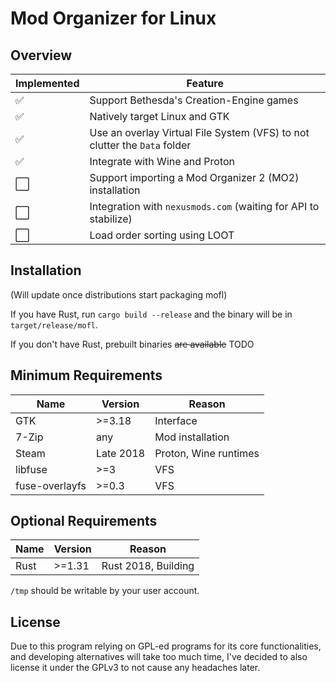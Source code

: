 # Mod Organizer for Linux

## Overview

| Implemented | Feature |
|-------------|---------|
|✅|Support Bethesda's Creation-Engine games
|✅|Natively target Linux and GTK
|✅|Use an overlay Virtual File System (VFS) to not clutter the ```Data``` folder
|✅|Integrate with Wine and Proton
|⬜️|Support importing a Mod Organizer 2 (MO2) installation
|⬜️|Integration with ```nexusmods.com``` (waiting for API to stabilize)
|⬜️|Load order sorting using LOOT

## Installation

(Will update once distributions start packaging mofl)

If you have Rust, run ```cargo build --release``` and the binary will be in ```target/release/mofl```.

If you don't have Rust, prebuilt binaries ~~are available~~ TODO

## Minimum Requirements

| Name | Version | Reason |
|------|---------|--------|
|GTK|>=3.18|Interface|
|7-Zip|any|Mod installation|
|Steam|Late 2018|Proton, Wine runtimes|
|libfuse|>=3|VFS|
|fuse-overlayfs|>=0.3|VFS|

## Optional Requirements

| Name | Version | Reason |
|------|---------|--------|
|Rust|>=1.31|Rust 2018, Building|

```/tmp``` should be writable by your user account.

## License

Due to this program relying on GPL-ed programs for its core functionalities, and developing alternatives will take too much time, I've decided to also license it under the GPLv3 to not cause any headaches later.